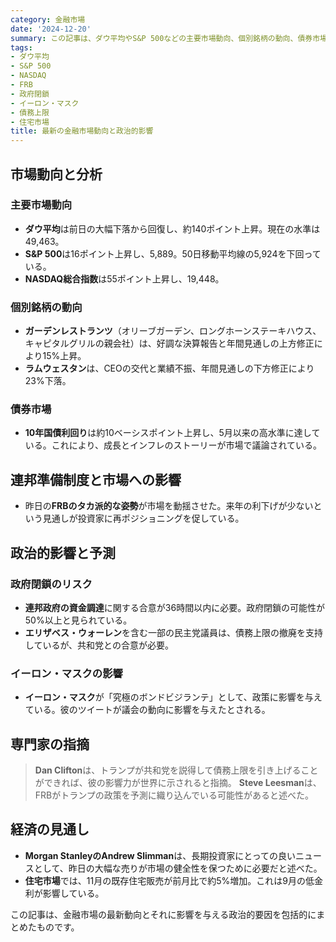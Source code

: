 ```yaml
---
category: 金融市場
date: '2024-12-20'
summary: この記事は、ダウ平均やS&P 500などの主要市場動向、個別銘柄の動向、債券市場の変化、FRBの政策、政府閉鎖のリスク、イーロン・マスクの影響、専門家の意見、経済の見通しについて包括的にまとめています。
tags:
- ダウ平均
- S&P 500
- NASDAQ
- FRB
- 政府閉鎖
- イーロン・マスク
- 債務上限
- 住宅市場
title: 最新の金融市場動向と政治的影響
---
```


## 市場動向と分析

### 主要市場動向

- **ダウ平均**は前日の大幅下落から回復し、約140ポイント上昇。現在の水準は49,463。
- **S&P 500**は16ポイント上昇し、5,889。50日移動平均線の5,924を下回っている。
- **NASDAQ総合指数**は55ポイント上昇し、19,448。

### 個別銘柄の動向

- **ガーデンレストランツ**（オリーブガーデン、ロングホーンステーキハウス、キャピタルグリルの親会社）は、好調な決算報告と年間見通しの上方修正により15%上昇。
- **ラムウェスタン**は、CEOの交代と業績不振、年間見通しの下方修正により23%下落。

### 債券市場

- **10年国債利回り**は約10ベーシスポイント上昇し、5月以来の高水準に達している。これにより、成長とインフレのストーリーが市場で議論されている。

## 連邦準備制度と市場への影響

- 昨日の**FRBのタカ派的な姿勢**が市場を動揺させた。来年の利下げが少ないという見通しが投資家に再ポジショニングを促している。

## 政治的影響と予測

### 政府閉鎖のリスク

- **連邦政府の資金調達**に関する合意が36時間以内に必要。政府閉鎖の可能性が50%以上と見られている。
- **エリザベス・ウォーレン**を含む一部の民主党議員は、債務上限の撤廃を支持しているが、共和党との合意が必要。

### イーロン・マスクの影響

- **イーロン・マスク**が「究極のボンドビジランテ」として、政策に影響を与えている。彼のツイートが議会の動向に影響を与えたとされる。

## 専門家の指摘

> **Dan Clifton**は、トランプが共和党を説得して債務上限を引き上げることができれば、彼の影響力が世界に示されると指摘。
> **Steve Leesman**は、FRBがトランプの政策を予測に織り込んでいる可能性があると述べた。

## 経済の見通し

- **Morgan StanleyのAndrew Slimman**は、長期投資家にとっての良いニュースとして、昨日の大幅な売りが市場の健全性を保つために必要だと述べた。
- **住宅市場**では、11月の既存住宅販売が前月比で約5%増加。これは9月の低金利が影響している。

この記事は、金融市場の最新動向とそれに影響を与える政治的要因を包括的にまとめたものです。
